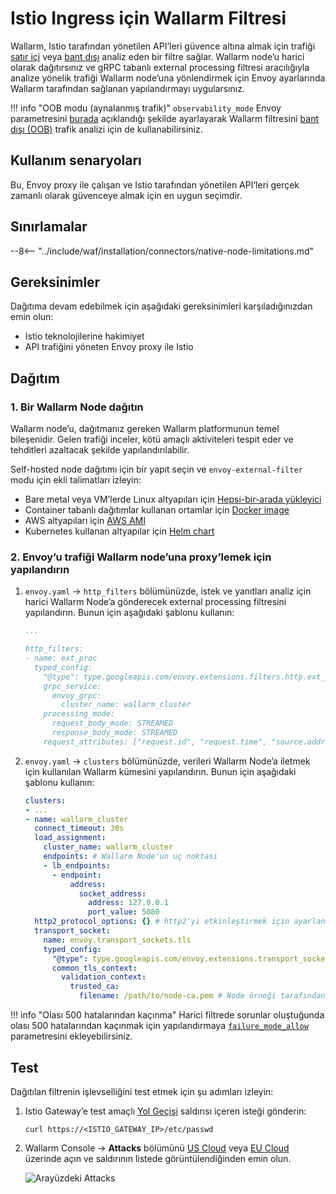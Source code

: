 [attacks-in-ui-image]:              ../../images/admin-guides/test-attacks-quickstart.png
[custom-blocking-page-docs]:        ../../admin-en/configuration-guides/configure-block-page-and-code.md
[ptrav-attack-docs]:                ../../attacks-vulns-list.md#path-traversal
[multitenancy-overview]:            ../multi-tenant/overview.md
[applications-docs]:                ../../user-guides/settings/applications.md
[available-filtration-modes]:       ../../admin-en/configure-wallarm-mode.md#available-filtration-modes
[ui-filtration-mode]:              ../../admin-en/configure-wallarm-mode.md#general-filtration-mode
[self-hosted-connector-node-helm-conf]: ../native-node/helm-chart-conf.md
[helm-chart-native-node]:           ../native-node/helm-chart.md
[custom-blocking-page]:             ../../admin-en/configuration-guides/configure-block-page-and-code.md
[rate-limiting]:                    ../../user-guides/rules/rate-limiting.md
[multi-tenancy]:                    ../multi-tenant/overview.md

# Istio Ingress için Wallarm Filtresi

Wallarm, Istio tarafından yönetilen API’leri güvence altına almak için trafiği [satır içi](../inline/overview.md) veya [bant dışı](../oob/overview.md) analiz eden bir filtre sağlar. Wallarm node’u harici olarak dağıtırsınız ve gRPC tabanlı external processing filtresi aracılığıyla analize yönelik trafiği Wallarm node’una yönlendirmek için Envoy ayarlarında Wallarm tarafından sağlanan yapılandırmayı uygularsınız.

!!! info "OOB modu (aynalanmış trafik)"
    `observability_mode` Envoy parametresini [burada](https://www.envoyproxy.io/docs/envoy/latest/api-v3/extensions/filters/http/ext_proc/v3/ext_proc.proto#envoy-v3-api-msg-extensions-filters-http-ext-proc-v3-externalprocessor) açıklandığı şekilde ayarlayarak Wallarm filtresini [bant dışı (OOB)](../oob/overview.md) trafik analizi için de kullanabilirsiniz.

## Kullanım senaryoları

Bu, Envoy proxy ile çalışan ve Istio tarafından yönetilen API’leri gerçek zamanlı olarak güvenceye almak için en uygun seçimdir.

## Sınırlamalar

--8<-- "../include/waf/installation/connectors/native-node-limitations.md"

## Gereksinimler

Dağıtıma devam edebilmek için aşağıdaki gereksinimleri karşıladığınızdan emin olun:

* Istio teknolojilerine hakimiyet
* API trafiğini yöneten Envoy proxy ile Istio

## Dağıtım

### 1. Bir Wallarm Node dağıtın

Wallarm node’u, dağıtmanız gereken Wallarm platformunun temel bileşenidir. Gelen trafiği inceler, kötü amaçlı aktiviteleri tespit eder ve tehditleri azaltacak şekilde yapılandırılabilir.

Self-hosted node dağıtımı için bir yapıt seçin ve `envoy-external-filter` modu için ekli talimatları izleyin:

* Bare metal veya VM’lerde Linux altyapıları için [Hepsi-bir-arada yükleyici](../native-node/all-in-one.md)
* Container tabanlı dağıtımlar kullanan ortamlar için [Docker image](../native-node/docker-image.md)
* AWS altyapıları için [AWS AMI](../native-node/aws-ami.md)
* Kubernetes kullanan altyapılar için [Helm chart](../native-node/helm-chart.md)

### 2. Envoy’u trafiği Wallarm node’una proxy’lemek için yapılandırın

1. `envoy.yaml` → `http_filters` bölümünüzde, istek ve yanıtları analiz için harici Wallarm Node’a gönderecek external processing filtresini yapılandırın. Bunun için aşağıdaki şablonu kullanın:

    ```yaml
    ...

    http_filters:
    - name: ext_proc
      typed_config:
        "@type": type.googleapis.com/envoy.extensions.filters.http.ext_proc.v3.ExternalProcessor
        grpc_service:
          envoy_grpc:
            cluster_name: wallarm_cluster
        processing_mode:
          request_body_mode: STREAMED
          response_body_mode: STREAMED
        request_attributes: ["request.id", "request.time", "source.address"]
    ```
1. `envoy.yaml` → `clusters` bölümünüzde, verileri Wallarm Node’a iletmek için kullanılan Wallarm kümesini yapılandırın. Bunun için aşağıdaki şablonu kullanın:

    ```yaml
    clusters:
    - ...
    - name: wallarm_cluster
      connect_timeout: 30s
      load_assignment:
        cluster_name: wallarm_cluster
        endpoints: # Wallarm Node'un uç noktası
        - lb_endpoints:
          - endpoint:
              address:
                socket_address:
                  address: 127.0.0.1
                  port_value: 5080
      http2_protocol_options: {} # http2'yi etkinleştirmek için ayarlanmalıdır
      transport_socket:
        name: envoy.transport_sockets.tls
        typed_config:
          "@type": type.googleapis.com/envoy.extensions.transport_sockets.tls.v3.UpstreamTlsContext
          common_tls_context:
            validation_context:
              trusted_ca:
                filename: /path/to/node-ca.pem # Node örneği tarafından kullanılan sertifikayı veren CA
    ```

!!! info "Olası 500 hatalarından kaçınma"
    Harici filtrede sorunlar oluştuğunda olası 500 hatalarından kaçınmak için yapılandırmaya [`failure_mode_allow`](https://www.envoyproxy.io/docs/envoy/latest/api-v3/extensions/filters/http/ext_proc/v3/ext_proc.proto) parametresini ekleyebilirsiniz.

## Test

Dağıtılan filtrenin işlevselliğini test etmek için şu adımları izleyin:

1. Istio Gateway’e test amaçlı [Yol Geçişi][ptrav-attack-docs] saldırısı içeren isteği gönderin:

    ```
    curl https://<ISTIO_GATEWAY_IP>/etc/passwd
    ```
1. Wallarm Console → **Attacks** bölümünü [US Cloud](https://us1.my.wallarm.com/attacks) veya [EU Cloud](https://my.wallarm.com/attacks) üzerinde açın ve saldırının listede görüntülendiğinden emin olun.

    ![Arayüzdeki Attacks][attacks-in-ui-image]